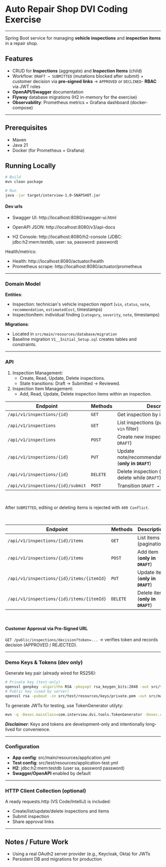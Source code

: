 # Auto Repair Shop DVI Coding Exercise
---
Spring Boot service for managing **vehicle inspections** and **inspection items** in a repair shop.

## Features

- CRUD for **Inspections** (aggregate) and **Inspection Items** (child)
- Workflow: `DRAFT → SUBMITTED` (mutations blocked after submit) + customer decision via **pre-signed links** → `APPROVED` or `DECLINED`- **RBAC** via JWT roles
- **OpenAPI/Swagger** documentation
- **Flyway** database migrations (H2 in-memory for the exercise)
- **Observability**: Prometheus metrics + Grafana dashboard (docker-compose)

---

## Prerequisites
- Maven 
- Java 21
- Docker (for Prometheus + Grafana)

## Running Locally
```bash
# Build
mvn clean package

# Run
java -jar target/interview-1.0-SNAPSHOT.jar
```

#### Dev urls
- Swagger UI: http://localhost:8080/swagger-ui.html

- OpenAPI JSON: http://localhost:8080/v3/api-docs

- H2 Console: http://localhost:8080/h2-console (JDBC: jdbc:h2:mem:testdb, user: sa, password: password)

Health/metrics:
- Health: http://localhost:8080/actuator/health
- Prometheus scrape: http://localhost:8080/actuator/prometheus
---

### Domain Model

**Entities**:
- Inspection: technician's vehicle inspection report (`vin`, `status`, `note`, `recommendation`, `estimatedCost`, timestamps)
- InspectionItem: individual finding (`category`, `severity`, `note`, timestamps)

**Migrations**:
- Located in `src/main/resources/database/migration`
- Baseline migration `V1__Initial_Setup.sql` creates tables and constraints. 

---    

### API
1. Inspection Management:
   - Create, Read, Update, Delete inspections.
   - State transitions: Draft -> Submitted -> Reviewed.
2. Inspection Item Management:
   - Add, Read, Update, Delete inspection items within an inspection.

| Endpoint                          | Methods  | Description                                                    | Required Role          |
|-----------------------------------|----------|----------------------------------------------------------------|------------------------|
| `/api/v1/inspections/{id}`        | `GET`    | Get inspection by id                                           | `USER`/`STAFF`/`ADMIN` |
| `/api/v1/inspections`             | `GET`    | List inspections (pagination; optional `vin` filter)           | `USER`/`STAFF`/`ADMIN` |
| `/api/v1/inspections`             | `POST`   | Create new inspection (starts in `DRAFT`)                      | `STAFF`/`ADMIN`        |
| `/api/v1/inspections/{id}`        | `PUT`    | Update note/recommendation/estimatedCost (**only in `DRAFT`**) | `STAFF`/`ADMIN`        |
| `/api/v1/inspections/{id}`        | `DELETE` | Delete inspection (**admin-only**; hard delete while `DRAFT`)  | `ADMIN`                |
| `/api/v1/inspections/{id}/submit` | `POST`   | Transition `DRAFT → SUBMITTED`                                 | `STAFF`/`ADMIN`        |
<br/>

After `SUBMITTED`, editing or deleting items is rejected with `409 Conflict`.

<br/>

| Endpoint                                  | Methods  | Description                       | Required Role          |
|-------------------------------------------|----------|-----------------------------------|------------------------|
| `/api/v1/inspections/{id}/items`          | `GET`    | List items (pagination)           | `USER`/`STAFF`/`ADMIN` |
| `/api/v1/inspections/{id}/items`          | `POST`   | Add item (**only in `DRAFT`**)    | `STAFF`/`ADMIN`        |
| `/api/v1/inspections/{id}/items/{itemId}` | `PUT`    | Update item (**only in `DRAFT`**) | `STAFF`/`ADMIN`        |
| `/api/v1/inspections/{id}/items/{itemId}` | `DELETE` | Delete item (**only in `DRAFT`**) | `ADMIN`                |

<br/>

#### Customer Approval via Pre-Signed URL

`GET /public/inspections/decision?token=...` → verifies token and records decision (APPROVED / REJECTED).

---

### Demo Keys & Tokens (dev only)

Generate key pair (already wired for RS256):
```bash
# Private key (test-only)
openssl genpkey -algorithm RSA -pkeyopt rsa_keygen_bits:2048 -out src/test/resources/keys/private.pem
# Public key (used by server)
openssl rsa -pubout -in src/test/resources/keys/private.pem -out src/main/resources/keys/public.pem
```

To generate JWTs for testing, use TokenGenerator utilyty:

```bash
mvn -q -Dexec.mainClass=com.interview.dvi.tools.TokenGenerator -Dexec.classpathScope=test exec:java
```

***Disclaimer***: Keys and tokens are development-only and intentionally long-lived for convenience.

---
### Configuration

- **App config**: src/main/resources/application.yml
- **Test config**: src/test/resources/application-test.yml
- **H2**: jdbc:h2:mem:testdb (user sa, password password)
- **Swagger/OpenAPI** enabled by default

--- 
### HTTP Client Collection (optional)
A ready requests.http (VS Code/IntelliJ) is included:
- Create/list/update/delete inspections and items
- Submit inspection
- Share approval links

---
## Notes / Future Work
- Using a real OAuth2 server provider (e.g., Keycloak, Okta) for JWTs
- Persistent DB and migrations for production
